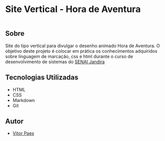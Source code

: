 # Site Vertical - Hora de Aventura

![]()



## Sobre
Site do tipo vertical para divulgar o desenho animado Hora de Aventura. O objetivo deste projeto é colocar em prática os conhecimentos adquiridos sobre linguagem de marcação, css e html durante o curso de desenvolvimento de sistemas do [SENAI Jandira](https://sp.senai.br/unidade/jandira/)





## Tecnologias Utilizadas
- HTML
- CSS
- Markdown
- Git



## Autor
- [Vitor Paes](https://www.linkedin.com/in/vitor-paes-166b95295/)
